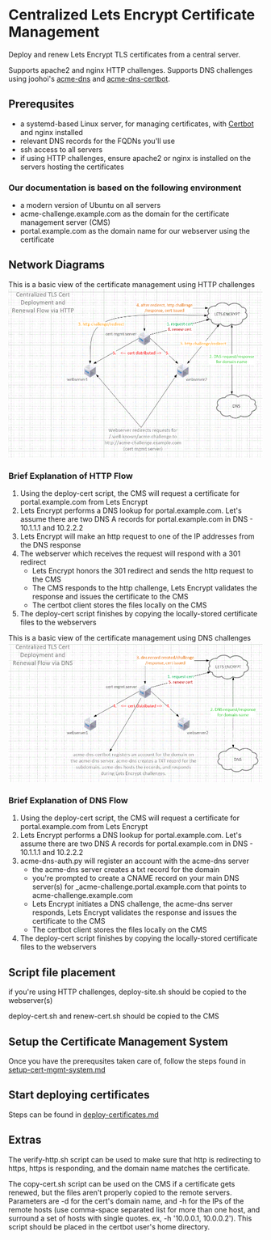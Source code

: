 # Centralized Lets Encrypt Certificate Management

Deploy and renew Lets Encrypt TLS certificates from a central server.

Supports apache2 and nginx HTTP challenges. Supports DNS challenges using joohoi's [acme-dns](https://github.com/joohoi/acme-dns) and [acme-dns-certbot](https://github.com/joohoi/acme-dns-certbot-joohoi).

## Prerequsites

- a systemd-based Linux server, for managing certificates, with [Certbot](https://certbot.eff.org/instructions) and nginx installed
- relevant DNS records for the FQDNs you'll use
- ssh access to all servers
- if using HTTP challenges, ensure apache2 or nginx is installed on the servers hosting the certificates

### Our documentation is based on the following environment

- a modern version of Ubuntu on all servers
- acme-challenge.example.com as the domain for the certificate management server (CMS)
- portal.example.com as the domain name for our webserver using the certificate

## Network Diagrams

This is a basic view of the certificate management using HTTP challenges
![TLS HTTP Flow](./tls-flow-http.gif)

### Brief Explanation of HTTP Flow

1. Using the deploy-cert script, the CMS will request a certificate for portal.example.com from Lets Encrypt
2. Lets Encrypt performs a DNS lookup for portal.example.com. Let's assume there are two DNS A records for portal.example.com in DNS - 10.1.1.1 and 10.2.2.2
3. Lets Encrypt will make an http request to one of the IP addresses from the DNS response
4. The webserver which receives the request will respond with a 301 redirect
    - Lets Encrypt honors the 301 redirect and sends the http request to the CMS
    - The CMS responds to the http challenge, Lets Encrypt validates the response and issues the certificate to the CMS
    - The certbot client stores the files locally on the CMS
5. The deploy-cert script finishes by copying the locally-stored certificate files to the webservers

This is a basic view of the certificate management using DNS challenges
![TLS DNS Flow](./tls-flow-dns.gif)

### Brief Explanation of DNS Flow

1. Using the deploy-cert script, the CMS will request a certificate for portal.example.com from Lets Encrypt
2. Lets Encrypt performs a DNS lookup for portal.example.com. Let's assume there are two DNS A records for portal.example.com in DNS - 10.1.1.1 and 10.2.2.2
3. acme-dns-auth.py will register an account with the acme-dns server
    - the acme-dns server creates a txt record for the domain
    - you're prompted to create a CNAME record on your main DNS server(s) for _acme-challenge.portal.example.com that points to acme-challenge.example.com
    - Lets Encrypt initiates a DNS challenge, the acme-dns server responds, Lets Encrypt validates the response and issues the certificate to the CMS
    - The certbot client stores the files locally on the CMS
4. The deploy-cert script finishes by copying the locally-stored certificate files to the webservers

## Script file placement

if you're using HTTP challenges, deploy-site.sh should be copied to the webserver(s)

deploy-cert.sh and renew-cert.sh should be copied to the CMS

## Setup the Certificate Management System

Once you have the prerequsites taken care of, follow the steps found in [setup-cert-mgmt-system.md](setup-cert-mgmt-system.md)

## Start deploying certificates

Steps can be found in [deploy-certificates.md](deploy-certificates.md)

## Extras

The verify-http.sh script can be used to make sure that http is redirecting to https, https is responding, and the domain name matches the certificate.

The copy-cert.sh script can be used on the CMS if a certificate gets renewed, but the files aren't properly copied to the remote servers. Parameters are -d for the cert's domain name, and -h for the IPs of the remote hosts (use comma-space separated list for more than one host, and surround a set of hosts with single quotes. ex, -h '10.0.0.1, 10.0.0.2'). This script should be placed in the certbot user's home directory.
